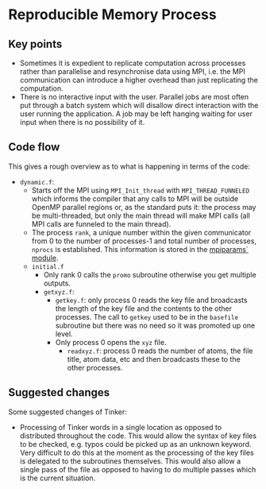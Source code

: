# Reproducible Memory Process

## Key points

* Sometimes it is expedient to replicate computation across processes rather than parallelise and resynchronise data using MPI, i.e. the MPI communication can introduce a higher overhead than just replicating the computation.
* There is no interactive input with the user. Parallel jobs are most often put through a batch system which will disallow direct interaction with the user running the application. A job may be left hanging waiting for user input when there is no possibility of it.

## Code flow

This gives a rough overview as to what is happening in terms of the code:

* `dynamic.f`:
  * Starts off the MPI using `MPI_Init_thread` with `MPI_THREAD_FUNNELED` which informs the compiler that any calls to MPI will be outside OpenMP parallel regions or, as the standard puts it: the process may be multi-threaded, but only the main thread will make MPI calls (all MPI calls are funneled to the main thread).
  * The process `rank`, a unique number within the given communicator from 0 to the number of processes-1 and total number of processes, `nprocs` is established. This information is stored in the [mpiparams` module](source/mpiparams.f).
  * `initial.f`
    * Only rank 0 calls the `promo` subroutine otherwise you get multiple outputs.
    * `getxyz.f`:
      * `getkey.f`: only process 0 reads the key file and broadcasts the length of the key file and the contents to the other processes. The call to `getkey` used to be in the `basefile` subroutine but there was no need so it was promoted up one level.
      * Only process 0 opens the `xyz` file.
        * `readxyz.f`: process 0 reads the number of atoms, the file title, atom data, etc and then broadcasts these to the other processes.

## Suggested changes

Some suggested changes of Tinker:

* Processing of Tinker words in a single location as opposed to distributed throughout the code. This would allow the syntax of key files to be checked, e.g. typos could be picked up as an unknown keyword. Very difficult to do this at the moment as the processing of the key files is delegated to the subroutines themselves. This would also allow a single pass of the file as opposed to having to do multiple passes which is the current situation.